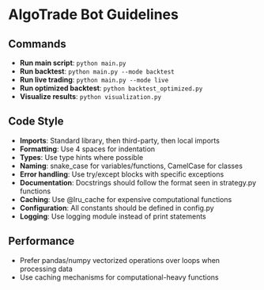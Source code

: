 # AlgoTrade Bot Guidelines

## Commands
- **Run main script**: `python main.py`
- **Run backtest**: `python main.py --mode backtest`
- **Run live trading**: `python main.py --mode live`
- **Run optimized backtest**: `python backtest_optimized.py`
- **Visualize results**: `python visualization.py`

## Code Style
- **Imports**: Standard library, then third-party, then local imports
- **Formatting**: Use 4 spaces for indentation
- **Types**: Use type hints where possible
- **Naming**: snake_case for variables/functions, CamelCase for classes
- **Error handling**: Use try/except blocks with specific exceptions
- **Documentation**: Docstrings should follow the format seen in strategy.py functions
- **Caching**: Use @lru_cache for expensive computational functions
- **Configuration**: All constants should be defined in config.py
- **Logging**: Use logging module instead of print statements

## Performance
- Prefer pandas/numpy vectorized operations over loops when processing data
- Use caching mechanisms for computational-heavy functions